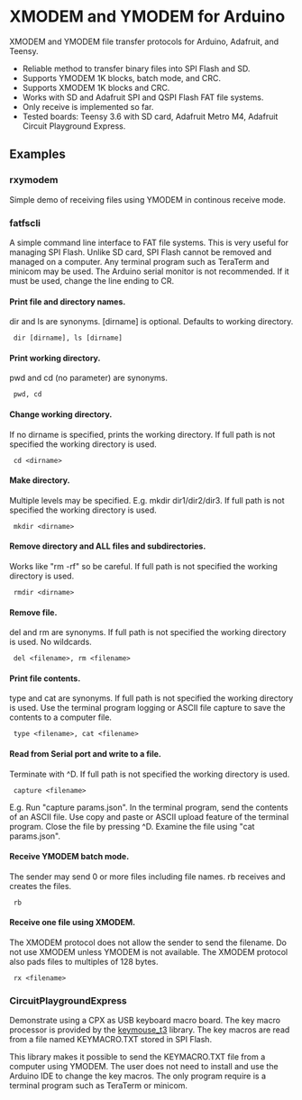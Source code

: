 # XMODEM and YMODEM for Arduino

XMODEM and YMODEM file transfer protocols for Arduino, Adafruit, and Teensy.

* Reliable method to transfer binary files into SPI Flash and SD.
* Supports YMODEM 1K blocks, batch mode, and CRC.
* Supports XMODEM 1K blocks and CRC.
* Works with SD and Adafruit SPI and QSPI Flash FAT file systems.
* Only receive is implemented so far.
* Tested boards: Teensy 3.6 with SD card, Adafruit Metro M4, Adafruit
Circuit Playground Express.

## Examples

### rxymodem

Simple demo of receiving files using YMODEM in continous receive mode.

### fatfscli

A simple command line interface to FAT file systems. This is very useful for
managing SPI Flash. Unlike SD card, SPI Flash cannot be removed and managed on
a computer. Any terminal program such as TeraTerm and minicom may be used. The
Arduino serial monitor is not recommended. If it must be used, change the
line ending to CR.

#### Print file and directory names.
dir and ls are synonyms. [dirname] is optional. Defaults to working directory.

     dir [dirname], ls [dirname]

#### Print working directory.
pwd and cd (no parameter) are synonyms.

     pwd, cd

#### Change working directory.
If no dirname is specified, prints the working directory. If full path
is not specified the working directory is used.

     cd <dirname>

#### Make directory.
Multiple levels may be specified. E.g. mkdir
dir1/dir2/dir3. If full path is not specified the working directory is used.

     mkdir <dirname>

#### Remove directory and ALL files and subdirectories.

Works like "rm -rf" so be careful. If full path is not specified the
working directory is used.

     rmdir <dirname>

#### Remove file.
del and rm are synonyms. If full path is not specified the working
directory is used. No wildcards.

     del <filename>, rm <filename>

#### Print file contents.
type and cat are synonyms. If full path is not
specified the working directory is used. Use the terminal program logging or
ASCII file capture to save the contents to a computer file.

     type <filename>, cat <filename>

#### Read from Serial port and write to a file.
Terminate with ^D. If full
path is not specified the working directory is used.

     capture <filename>

E.g. Run "capture params.json". In the terminal program, send the contents
of an ASCII file. Use copy and paste or ASCII upload feature of the terminal
program. Close the file by pressing ^D. Examine the file using "cat
params.json".

#### Receive YMODEM batch mode.
The sender may send 0 or more files including
file names. rb receives and creates the files.

     rb

#### Receive one file using XMODEM.
The XMODEM protocol does not allow the
sender to send the filename. Do not use XMODEM unless YMODEM is not available.
The XMODEM protocol also pads files to multiples of 128 bytes.

     rx <filename>

### CircuitPlaygroundExpress

Demonstrate using a CPX as USB keyboard macro board. The key macro processor is
provided by the [keymouse_t3](https://github.com/gdsports/keymouse_t3) library.
The key macros are read from a file named KEYMACRO.TXT stored in SPI Flash.

This library makes it possible to send the KEYMACRO.TXT file from a computer
using YMODEM. The user does not need to install and use the Arduino IDE to
change the key macros. The only program require is a terminal program such as
TeraTerm or minicom.
